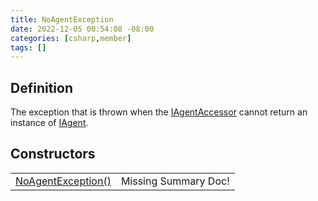 ```yaml
---
title: NoAgentException
date: 2022-12-05 00:54:08 -08:00
categories: [csharp,member]
tags: []
---
```


## Definition

The exception that is thrown when the <a href='/posts/csharp.member.entitydb.abstractions.agents.iagentaccessor/'>IAgentAccessor</a> cannot return an instance of
<a href='/posts/csharp.member.entitydb.abstractions.agents.iagent/'>IAgent</a>.

## Constructors
<table><tr><td><!--/posts/csharp.member.entitydb.common.exceptions.noagentexception-.ctor#.../--><a href='#'>NoAgentException()</a></td><td>Missing Summary Doc!</td></tr></table>
